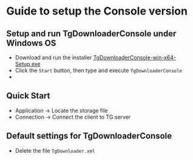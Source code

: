 # Guide to setup the Console version

## Setup and run TgDownloaderConsole under Windows OS
- Download and run the installer [TgDownloaderConsole-win-x64-Setup.exe](https://github.com/DamianMorozov/TgDownloader/releases)
- Click the `Start` button, then type and execute `TgDownloaderConsole`
- 
## Quick Start
- Application -> Locate the storage file
- Connection -> Connect the client to TG server

## Default settings for TgDownloaderConsole
- Delete the file `TgDownloader.xml`
